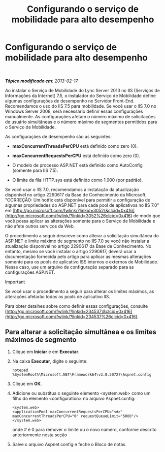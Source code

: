 ﻿---
title: Configurando o serviço de mobilidade para alto desempenho
TOCTitle: Configurando o serviço de mobilidade para alto desempenho
ms:assetid: c2b8aadb-cffb-49f0-ba7a-e8541a1ff475
ms:mtpsurl: https://technet.microsoft.com/pt-br/library/Hh690042(v=OCS.15)
ms:contentKeyID: 49308015
ms.date: 05/19/2016
mtps_version: v=OCS.15
ms.translationtype: HT
---

# Configurando o serviço de mobilidade para alto desempenho

 

_**Tópico modificado em:** 2013-02-17_

Ao instalar o Serviço de Mobilidade do Lync Server 2013 no IIS (Serviços de Informações da Internet) 7.5, o instalador do Serviço de Mobilidade define algumas configurações de desempenho no Servidor Front-End. Recomendamos o uso do IIS 7.5 para mobilidade. Se você usar o IIS 7.0 no Windows Server 2008, será necessário definir essas configurações manualmente. As configurações afetam o número máximo de solicitações de usuário simultâneas e o número máximo de segmentos permitidos para o Serviço de Mobilidade.

As configurações de desempenho são as seguintes:

  - **maxConcurrentThreadsPerCPU** está definido como zero (0).

  - **maxConcurrentRequestsPerCPU** está definido como zero (0).

  - O modelo de processo ASP.NET está definido como AutoConfig (somente para IIS 7.5).

  - O limite de fila HTTP.sys está definido como 1.000 (por padrão).

Se você usar o IIS 7.0, recomendamos a instalação da atualização disponível no artigo 2290617 da Base de Conhecimento da Microsoft, "CORREÇÃO: Um hotfix está disponível para permitir a configuração de algumas propriedades do ASP.NET para cada pool de aplicativos no IIS 7.0" em [http://go.microsoft.com/fwlink/?linkid=3052\&clcid=0x416](http://go.microsoft.com/fwlink/?linkid=3052%26clcid=0x416) de modo que você possa aplicar as alterações somente para o Serviço de Mobilidade e não afete outros serviços da Web.

O procedimento a seguir descreve como alterar a solicitação simultânea do ASP.NET e limite máximo de segmento no IIS 7.0 se você não instalar a atualização disponível no artigo 2290617 da Base de Conhecimento. No entanto, mesmo se você instalar o artigo 2290617, deverá usar a documentação fornecida pelo artigo para aplicar as mesmas alterações somente para os pools de aplicativo ISS internos e externos de Mobilidade. Nesse caso, use um arquivo de configuração separado para as configurações ASP.NET.

> [!IMPORTANT]  
> Se você usar o procedimento a seguir para alterar os limites máximos, as alterações afetarão todos os pools de aplicativo IIS.

Para obter detalhes sobre como definir essas configurações, consulte [http://go.microsoft.com/fwlink/?linkid=234537\&clcid=0x416](http://go.microsoft.com/fwlink/?linkid=234537%26clcid=0x416).

## Para alterar a solicitação simultânea e os limites máximos de segmento

1.  Clique em **Iniciar** e em **Executar**.

2.  Na caixa **Executar**, digite o seguinte:
    
        notepad %SystemRoot%\Microsoft.NET\Framework64\v2.0.50727\Aspnet.config

3.  Clique em **OK**.

4.  Adicione ou substitua o seguinte elemento \<system.web\> como um filho do elemento \<configuration\> no arquivo Aspnet.config:
    
        <system.web>
        <applicationPool maxConcurrentRequestsPerCPU="<#>" maxConcurrentThreadsPerCPU="0" requestQueueLimit="5000"/>
        </system.web>
    
    onde \# é 0 para remover o limite ou o novo número, conforme descrito anteriormente nesta seção

5.  Salve o arquivo Aspnet.config e feche o Bloco de notas.

